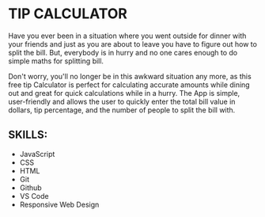 # TIP CALCULATOR
Have you ever been in a situation where you went outside for dinner with your friends and just as you are about to leave you have to figure out how to split the bill. But, everybody is in hurry and no one cares enough to do simple
maths for splitting bill. 

Don't worry, you'll no longer be in this awkward situation any more, as this free tip Calculator is perfect for calculating accurate amounts while dining out and great for quick calculations while in a hurry. The App is simple, user-friendly and allows the user to quickly enter the total bill value in dollars, tip percentage, and the number of people to split the bill with.

## SKILLS: 
- JavaScript 
- CSS
- HTML
- Git
- Github
- VS Code
- Responsive Web Design